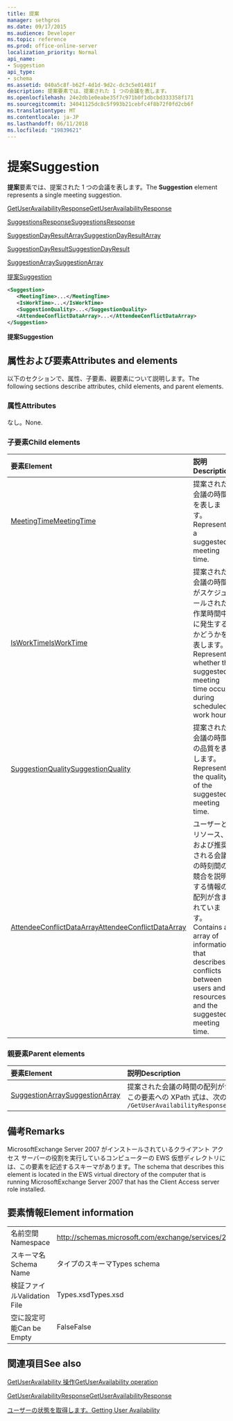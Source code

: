 ```yaml
---
title: 提案
manager: sethgros
ms.date: 09/17/2015
ms.audience: Developer
ms.topic: reference
ms.prod: office-online-server
localization_priority: Normal
api_name:
- Suggestion
api_type:
- schema
ms.assetid: 040a5c8f-b62f-4d1d-9d2c-dc3c5e01481f
description: 提案要素では、提案された 1 つの会議を表します。
ms.openlocfilehash: 24e2db1e0eabe35f7c971b0f1dbcbd333358f171
ms.sourcegitcommit: 34041125dc8c5f993b21cebfc4f8b72f0fd2cb6f
ms.translationtype: MT
ms.contentlocale: ja-JP
ms.lasthandoff: 06/11/2018
ms.locfileid: "19839621"
---
```

# <a name="suggestion"></a><span data-ttu-id="7eb60-103">提案</span><span class="sxs-lookup"><span data-stu-id="7eb60-103">Suggestion</span></span>

<span data-ttu-id="7eb60-104">**提案**要素では、提案された 1 つの会議を表します。</span><span class="sxs-lookup"><span data-stu-id="7eb60-104">The **Suggestion** element represents a single meeting suggestion.</span></span> 
  
[<span data-ttu-id="7eb60-105">GetUserAvailabilityResponse</span><span class="sxs-lookup"><span data-stu-id="7eb60-105">GetUserAvailabilityResponse</span></span>](getuseravailabilityresponse.md)
  
[<span data-ttu-id="7eb60-106">SuggestionsResponse</span><span class="sxs-lookup"><span data-stu-id="7eb60-106">SuggestionsResponse</span></span>](suggestionsresponse.md)
  
[<span data-ttu-id="7eb60-107">SuggestionDayResultArray</span><span class="sxs-lookup"><span data-stu-id="7eb60-107">SuggestionDayResultArray</span></span>](suggestiondayresultarray.md)
  
[<span data-ttu-id="7eb60-108">SuggestionDayResult</span><span class="sxs-lookup"><span data-stu-id="7eb60-108">SuggestionDayResult</span></span>](suggestiondayresult.md)
  
[<span data-ttu-id="7eb60-109">SuggestionArray</span><span class="sxs-lookup"><span data-stu-id="7eb60-109">SuggestionArray</span></span>](suggestionarray.md)
  
[<span data-ttu-id="7eb60-110">提案</span><span class="sxs-lookup"><span data-stu-id="7eb60-110">Suggestion</span></span>](suggestion.md)
  
```xml
<Suggestion>
   <MeetingTime>...</MeetingTime>
   <IsWorkTime>...</IsWorkTime>
   <SuggestionQuality>...</SuggestionQuality>
   <AttendeeConflictDataArray>...</AttendeeConflictDataArray>
</Suggestion>
```

 <span data-ttu-id="7eb60-111">**提案**</span><span class="sxs-lookup"><span data-stu-id="7eb60-111">**Suggestion**</span></span>
## <a name="attributes-and-elements"></a><span data-ttu-id="7eb60-112">属性および要素</span><span class="sxs-lookup"><span data-stu-id="7eb60-112">Attributes and elements</span></span>

<span data-ttu-id="7eb60-113">以下のセクションで、属性、子要素、親要素について説明します。</span><span class="sxs-lookup"><span data-stu-id="7eb60-113">The following sections describe attributes, child elements, and parent elements.</span></span>
  
### <a name="attributes"></a><span data-ttu-id="7eb60-114">属性</span><span class="sxs-lookup"><span data-stu-id="7eb60-114">Attributes</span></span>

<span data-ttu-id="7eb60-115">なし。</span><span class="sxs-lookup"><span data-stu-id="7eb60-115">None.</span></span>
  
### <a name="child-elements"></a><span data-ttu-id="7eb60-116">子要素</span><span class="sxs-lookup"><span data-stu-id="7eb60-116">Child elements</span></span>

|<span data-ttu-id="7eb60-117">**要素**</span><span class="sxs-lookup"><span data-stu-id="7eb60-117">**Element**</span></span>|<span data-ttu-id="7eb60-118">**説明**</span><span class="sxs-lookup"><span data-stu-id="7eb60-118">**Description**</span></span>|
|:-----|:-----|
|[<span data-ttu-id="7eb60-119">MeetingTime</span><span class="sxs-lookup"><span data-stu-id="7eb60-119">MeetingTime</span></span>](meetingtime.md) <br/> |<span data-ttu-id="7eb60-120">提案された会議の時間を表します。</span><span class="sxs-lookup"><span data-stu-id="7eb60-120">Represents a suggested meeting time.</span></span>  <br/> |
|[<span data-ttu-id="7eb60-121">IsWorkTime</span><span class="sxs-lookup"><span data-stu-id="7eb60-121">IsWorkTime</span></span>](isworktime.md) <br/> |<span data-ttu-id="7eb60-122">提案された会議の時間がスケジュールされた作業時間中に発生するかどうかを表します。</span><span class="sxs-lookup"><span data-stu-id="7eb60-122">Represents whether the suggested meeting time occurs during scheduled work hours.</span></span>  <br/> |
|[<span data-ttu-id="7eb60-123">SuggestionQuality</span><span class="sxs-lookup"><span data-stu-id="7eb60-123">SuggestionQuality</span></span>](suggestionquality.md) <br/> |<span data-ttu-id="7eb60-124">提案された会議の時間の品質を表します。</span><span class="sxs-lookup"><span data-stu-id="7eb60-124">Represents the quality of the suggested meeting time.</span></span>  <br/> |
|[<span data-ttu-id="7eb60-125">AttendeeConflictDataArray</span><span class="sxs-lookup"><span data-stu-id="7eb60-125">AttendeeConflictDataArray</span></span>](attendeeconflictdataarray.md) <br/> |<span data-ttu-id="7eb60-126">ユーザーとリソース、および推奨される会議の時刻間の競合を説明する情報の配列が含まれています。</span><span class="sxs-lookup"><span data-stu-id="7eb60-126">Contains an array of information that describes conflicts between users and resources and the suggested meeting time.</span></span>  <br/> |
   
### <a name="parent-elements"></a><span data-ttu-id="7eb60-127">親要素</span><span class="sxs-lookup"><span data-stu-id="7eb60-127">Parent elements</span></span>

|<span data-ttu-id="7eb60-128">**要素**</span><span class="sxs-lookup"><span data-stu-id="7eb60-128">**Element**</span></span>|<span data-ttu-id="7eb60-129">**説明**</span><span class="sxs-lookup"><span data-stu-id="7eb60-129">**Description**</span></span>|
|:-----|:-----|
|[<span data-ttu-id="7eb60-130">SuggestionArray</span><span class="sxs-lookup"><span data-stu-id="7eb60-130">SuggestionArray</span></span>](suggestionarray.md) <br/> |<span data-ttu-id="7eb60-131">提案された会議の時間の配列が含まれています。</span><span class="sxs-lookup"><span data-stu-id="7eb60-131">Contains an array of suggested meeting times.</span></span>  <br/> <span data-ttu-id="7eb60-132">この要素への XPath 式は、次のようにします。</span><span class="sxs-lookup"><span data-stu-id="7eb60-132">The following is the XPath expression to this element:</span></span>  <br/>  `/GetUserAvailabilityResponse/SuggestionsResponse/SuggestionDayResultArray/SuggestionDayResult[i]/SuggestionArray` <br/> |
   
## <a name="remarks"></a><span data-ttu-id="7eb60-133">備考</span><span class="sxs-lookup"><span data-stu-id="7eb60-133">Remarks</span></span>

<span data-ttu-id="7eb60-134">MicrosoftExchange Server 2007 がインストールされているクライアント アクセス サーバーの役割を実行しているコンピューターの EWS 仮想ディレクトリには、この要素を記述するスキーマがあります。</span><span class="sxs-lookup"><span data-stu-id="7eb60-134">The schema that describes this element is located in the EWS virtual directory of the computer that is running MicrosoftExchange Server 2007 that has the Client Access server role installed.</span></span>
  
## <a name="element-information"></a><span data-ttu-id="7eb60-135">要素情報</span><span class="sxs-lookup"><span data-stu-id="7eb60-135">Element information</span></span>

|||
|:-----|:-----|
|<span data-ttu-id="7eb60-136">名前空間</span><span class="sxs-lookup"><span data-stu-id="7eb60-136">Namespace</span></span>  <br/> |http://schemas.microsoft.com/exchange/services/2006/types  <br/> |
|<span data-ttu-id="7eb60-137">スキーマ名</span><span class="sxs-lookup"><span data-stu-id="7eb60-137">Schema Name</span></span>  <br/> |<span data-ttu-id="7eb60-138">タイプのスキーマ</span><span class="sxs-lookup"><span data-stu-id="7eb60-138">Types schema</span></span>  <br/> |
|<span data-ttu-id="7eb60-139">検証ファイル</span><span class="sxs-lookup"><span data-stu-id="7eb60-139">Validation File</span></span>  <br/> |<span data-ttu-id="7eb60-140">Types.xsd</span><span class="sxs-lookup"><span data-stu-id="7eb60-140">Types.xsd</span></span>  <br/> |
|<span data-ttu-id="7eb60-141">空に設定可能</span><span class="sxs-lookup"><span data-stu-id="7eb60-141">Can be Empty</span></span>  <br/> |<span data-ttu-id="7eb60-142">False</span><span class="sxs-lookup"><span data-stu-id="7eb60-142">False</span></span>  <br/> |
   
## <a name="see-also"></a><span data-ttu-id="7eb60-143">関連項目</span><span class="sxs-lookup"><span data-stu-id="7eb60-143">See also</span></span>



[<span data-ttu-id="7eb60-144">GetUserAvailability 操作</span><span class="sxs-lookup"><span data-stu-id="7eb60-144">GetUserAvailability operation</span></span>](getuseravailability-operation.md)
  
[<span data-ttu-id="7eb60-145">GetUserAvailabilityResponse</span><span class="sxs-lookup"><span data-stu-id="7eb60-145">GetUserAvailabilityResponse</span></span>](getuseravailabilityresponse.md)


[<span data-ttu-id="7eb60-146">ユーザーの状態を取得します。</span><span class="sxs-lookup"><span data-stu-id="7eb60-146">Getting User Availability</span></span>](http://msdn.microsoft.com/library/d4133fcb-9b0f-4e6b-aadf-a389da83516a%28Office.15%29.aspx)

